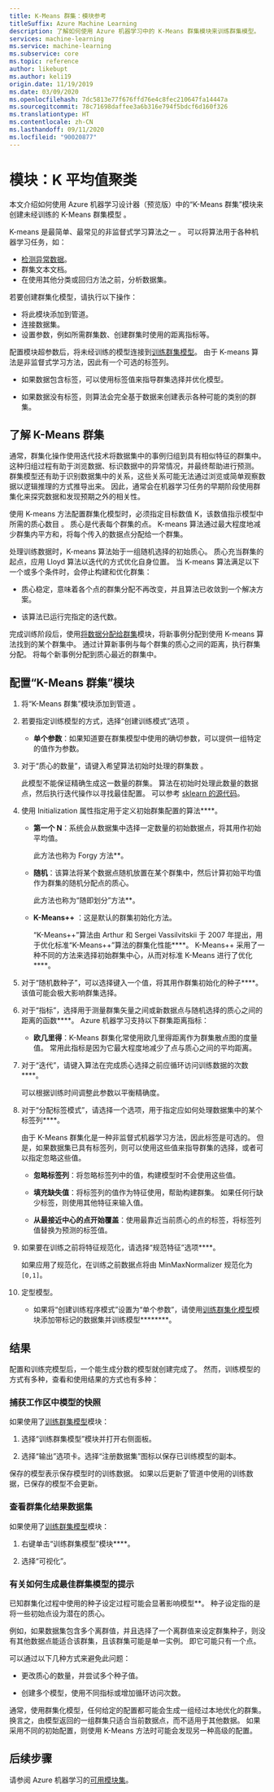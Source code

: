 ```yaml
---
title: K-Means 群集：模块参考
titleSuffix: Azure Machine Learning
description: 了解如何使用 Azure 机器学习中的 K-Means 群集模块来训练群集模型。
services: machine-learning
ms.service: machine-learning
ms.subservice: core
ms.topic: reference
author: likebupt
ms.author: keli19
origin.date: 11/19/2019
ms.date: 03/09/2020
ms.openlocfilehash: 7dc5813e77f676ffd76e4c8fec210647fa14447a
ms.sourcegitcommit: 78c71698daffee3a6b316e794f5bdcf6d160f326
ms.translationtype: HT
ms.contentlocale: zh-CN
ms.lasthandoff: 09/11/2020
ms.locfileid: "90020877"
---
```

# <a name="module-k-means-clustering"></a>模块：K 平均值聚类

本文介绍如何使用 Azure 机器学习设计器（预览版）中的“K-Means 群集”模块来创建未经训练的 K-Means 群集模型  。 
 
K-means 是最简单、最常见的非监督式学习算法之一  。 可以将算法用于各种机器学习任务，如： 

* [检测异常数据](https://msdn.microsoft.com/magazine/jj891054.aspx)。
* 群集文本文档。
* 在使用其他分类或回归方法之前，分析数据集。 

若要创建群集化模型，请执行以下操作：

* 将此模块添加到管道。
* 连接数据集。
* 设置参数，例如所需群集数、创建群集时使用的距离指标等。 
  
配置模块超参数后，将未经训练的模型连接到[训练群集模型](train-clustering-model.md)。 由于 K-means 算法是非监督式学习方法，因此有一个可选的标签列。 

+ 如果数据包含标签，可以使用标签值来指导群集选择并优化模型。 

+ 如果数据没有标签，则算法会完全基于数据来创建表示各种可能的类别的群集。  

##  <a name="understand-k-means-clustering"></a>了解 K-Means 群集
 
通常，群集化操作使用迭代技术将数据集中的事例归组到具有相似特征的群集中。 这种归组过程有助于浏览数据、标识数据中的异常情况，并最终帮助进行预测。 群集模型还有助于识别数据集中的关系，这些关系可能无法通过浏览或简单观察数据以逻辑推理的方式推导出来。 因此，通常会在机器学习任务的早期阶段使用群集化来探究数据和发现预期之外的相关性。  
  
 使用 K-means 方法配置群集化模型时，必须指定目标数值 K，该数值指示模型中所需的质心数目   。 质心是代表每个群集的点。 K-means 算法通过最大程度地减少群集内平方和，将每个传入的数据点分配给一个群集。 
 
处理训练数据时，K-means 算法始于一组随机选择的初始质心。 质心充当群集的起点，应用 Lloyd 算法以迭代的方式优化自身位置。 当 K-means 算法满足以下一个或多个条件时，会停止构建和优化群集：  
  
-   质心稳定，意味着各个点的群集分配不再改变，并且算法已收敛到一个解决方案。  
  
-   该算法已运行完指定的迭代数。  
  
 完成训练阶段后，使用[将数据分配给群集](assign-data-to-clusters.md)模块，将新事例分配到使用 K-means 算法找到的某个群集中。 通过计算新事例与每个群集的质心之间的距离，执行群集分配。 将每个新事例分配到质心最近的群集中。  

## <a name="configure-the-k-means-clustering-module"></a>配置“K-Means 群集”模块
  
1.  将“K-Means 群集”模块添加到管道  。  
  
2.  若要指定训练模型的方式，选择“创建训练模式”选项  。  
  
    -   **单个参数**：如果知道要在群集模型中使用的确切参数，可以提供一组特定的值作为参数。  
  
3.  对于“质心的数量”，请键入希望算法初始时处理的群集数  。  
  
     此模型不能保证精确生成这一数量的群集。 算法在初始时处理此数量的数据点，然后执行迭代操作以寻找最佳配置。 可以参考 [sklearn 的源代码](https://github.com/scikit-learn/scikit-learn/blob/fd237278e/sklearn/cluster/_kmeans.py#L1069)。
  
4.  使用 Initialization 属性指定用于定义初始群集配置的算法****。  
  
    -   **第一个 N**：系统会从数据集中选择一定数量的初始数据点，将其用作初始平均值。 
    
         此方法也称为 Forgy 方法**。  
  
    -   **随机**：该算法将某个数据点随机放置在某个群集中，然后计算初始平均值作为群集的随机分配点的质心。 

         此方法也称为“随即划分”方法**。  
  
    -   **K-Means++** ：这是默认的群集初始化方法。  
  
         “K-Means++”算法由 Arthur 和 Sergei Vassilvitskii 于 2007 年提出，用于优化标准“K-Means++”算法的群集化性能****。 K-Means++ 采用了一种不同的方法来选择初始群集中心，从而对标准 K-Means 进行了优化****。  
  
    
5.  对于“随机数种子”，可以选择键入一个值，将其用作群集初始化的种子****。 该值可能会极大影响群集选择。  
  
6.  对于“指标”，选择用于测量群集矢量之间或新数据点与随机选择的质心之间的距离的函数****。 Azure 机器学习支持以下群集距离指标：  
  
    -   **欧几里得**：K-Means 群集化常使用欧几里得距离作为群集散点图的度量值。 常用此指标是因为它最大程度地减少了点与质心之间的平均距离。
  
7.  对于“迭代”，请键入算法在完成质心选择之前应循环访问训练数据的次数****。  
  
     可以根据训练时间调整此参数以平衡精确度。  
  
8.  对于“分配标签模式”，请选择一个选项，用于指定应如何处理数据集中的某个标签列****。  
  
     由于 K-Means 群集化是一种非监督式机器学习方法，因此标签是可选的。 但是，如果数据集已具有标签列，则可以使用这些值来指导群集的选择，或者可以指定忽略这些值。  
  
    -   **忽略标签列**：将忽略标签列中的值，构建模型时不会使用这些值。
  
    -   **填充缺失值**：将标签列的值作为特征使用，帮助构建群集。 如果任何行缺少标签，则使用其他特征来输入值。  
  
    -   **从最接近中心的点开始覆盖**：使用最靠近当前质心的点的标签，将标签列值替换为预测的标签值。  

8.  如果要在训练之前将特征规范化，请选择“规范特征”选项****。
  
     如果应用了规范化，在训练之前数据点将由 MinMaxNormalizer 规范化为 `[0,1]`。

10. 定型模型。  
  
    -   如果将“创建训练程序模式”设置为“单个参数”，请使用[训练群集化模型](train-clustering-model.md)模块添加带标记的数据集并训练模型********。  
  
## <a name="results"></a>结果

配置和训练完模型后，一个能生成分数的模型就创建完成了。 然而，训练模型的方式有多种，查看和使用结果的方式也有多种： 

### <a name="capture-a-snapshot-of-the-model-in-your-workspace"></a>捕获工作区中模型的快照

如果使用了[训练群集模型](train-clustering-model.md)模块：

1. 选择“训练群集模型”模块并打开右侧面板。

2. 选择“输出”选项卡。选择“注册数据集”图标以保存已训练模型的副本。

保存的模型表示保存模型时的训练数据。 如果以后更新了管道中使用的训练数据，已保存的模型不会更新。 

### <a name="see-the-clustering-result-dataset"></a>查看群集化结果数据集 

如果使用了[训练群集模型](train-clustering-model.md)模块：

1. 右键单击“训练群集模型”模块****。

2. 选择“可视化”。

### <a name="tips-for-generating-the-best-clustering-model"></a>有关如何生成最佳群集模型的提示  

已知群集化过程中使用的种子设定过程可能会显著影响模型**。 种子设定指的是将一些初始点设为潜在的质心。
 
例如，如果数据集包含多个离群值，并且选择了一个离群值来设定群集种子，则没有其他数据点能适合该群集，且该群集可能是单一实例。 即它可能只有一个点。  
  
可以通过以下几种方式来避免此问题：  
  
-   更改质心的数量，并尝试多个种子值。  
  
-   创建多个模型，使用不同指标或增加循环访问次数。  
  
通常，使用群集化模型，任何给定的配置都可能会生成一组经过本地优化的群集。 换言之，由模型返回的一组群集只适合当前数据点，而不适用于其他数据。 如果采用不同的初始配置，则使用 K-Means 方法时可能会发现另一种高级的配置。 

## <a name="next-steps"></a>后续步骤

请参阅 Azure 机器学习的[可用模块集](module-reference.md)。 
